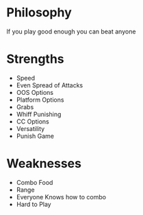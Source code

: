 # Philosophy
If you play good enough you can beat anyone
# Strengths
- Speed
- Even Spread of Attacks
- OOS Options
- Platform Options
- Grabs
- Whiff Punishing
- CC Options
- Versatility
- Punish Game
# Weaknesses
- Combo Food
- Range
- Everyone Knows how to combo
- Hard to Play